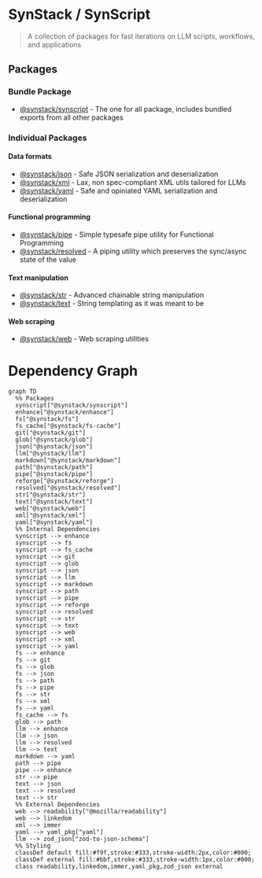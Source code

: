 # SynStack / SynScript

> A collection of packages for fast iterations on LLM scripts, workflows, and applications

## Packages

### Bundle Package

- [@synstack/synscript](./packages/synscript/README.md) - The one for all package, includes bundled exports from all other packages

### Individual Packages

#### Data formats

- [@synstack/json](./packages/json/README.md) - Safe JSON serialization and deserialization
- [@synstack/xml](./packages/xml/README.md) - Lax, non spec-compliant XML utils tailored for LLMs
- [@synstack/yaml](./packages/yaml/README.md) - Safe and opiniated YAML serialization and deserialization

#### Functional programming

- [@synstack/pipe](./packages/pipe/README.md) - Simple typesafe pipe utility for Functional Programming
- [@synstack/resolved](./packages/resolved/README.md) - A piping utility which preserves the sync/async state of the value

#### Text manipulation

- [@synstack/str](./packages/str/README.md) - Advanced chainable string manipulation
- [@synstack/text](./packages/text/README.md) - String templating as it was meant to be

#### Web scraping

- [@synstack/web](./packages/web/README.md) - Web scraping utilities

# Dependency Graph

```mermaid
graph TD
  %% Packages
  synscript["@synstack/synscript"]
  enhance["@synstack/enhance"]
  fs["@synstack/fs"]
  fs_cache["@synstack/fs-cache"]
  git["@synstack/git"]
  glob["@synstack/glob"]
  json["@synstack/json"]
  llm["@synstack/llm"]
  markdown["@synstack/markdown"]
  path["@synstack/path"]
  pipe["@synstack/pipe"]
  reforge["@synstack/reforge"]
  resolved["@synstack/resolved"]
  str["@synstack/str"]
  text["@synstack/text"]
  web["@synstack/web"]
  xml["@synstack/xml"]
  yaml["@synstack/yaml"]
  %% Internal Dependencies
  synscript --> enhance
  synscript --> fs
  synscript --> fs_cache
  synscript --> git
  synscript --> glob
  synscript --> json
  synscript --> llm
  synscript --> markdown
  synscript --> path
  synscript --> pipe
  synscript --> reforge
  synscript --> resolved
  synscript --> str
  synscript --> text
  synscript --> web
  synscript --> xml
  synscript --> yaml
  fs --> enhance
  fs --> git
  fs --> glob
  fs --> json
  fs --> path
  fs --> pipe
  fs --> str
  fs --> xml
  fs --> yaml
  fs_cache --> fs
  glob --> path
  llm --> enhance
  llm --> json
  llm --> resolved
  llm --> text
  markdown --> yaml
  path --> pipe
  pipe --> enhance
  str --> pipe
  text --> json
  text --> resolved
  text --> str
  %% External Dependencies
  web --> readability["@mozilla/readability"]
  web --> linkedom
  xml --> immer
  yaml --> yaml_pkg["yaml"]
  llm --> zod_json["zod-to-json-schema"]
  %% Styling
  classDef default fill:#f9f,stroke:#333,stroke-width:2px,color:#000;
  classDef external fill:#bbf,stroke:#333,stroke-width:1px,color:#000;
  class readability,linkedom,immer,yaml_pkg,zod_json external
```
